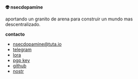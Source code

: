 **👽 nsecdopamine**

aportando un granito de arena para construir un mundo mas descentralizado.

**contacto**

* [nsecdopamine@tuta.io](mailto:nsecdopamine@tuta.io)
* [telegram](https://t.me/nsecdopamine)
* [lora](lora.md)
* [pgp key](pgp.md)
* [github](https://github.com/nsecdopamine)
* [nostr](https://njump.me/nsecdopamine@nostrcheck.me)

